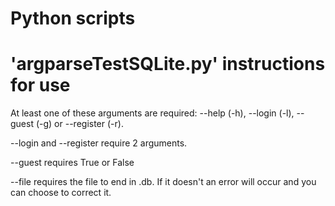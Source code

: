 # Python scripts
# 'argparseTestSQLite.py' instructions for use
At least one of these arguments are required: --help (-h), --login (-l), --guest (-g) or --register (-r).

--login and --register require 2 arguments.

--guest requires True or False

--file requires the file to end in .db. If it doesn't an error will occur and you can choose to correct it.
